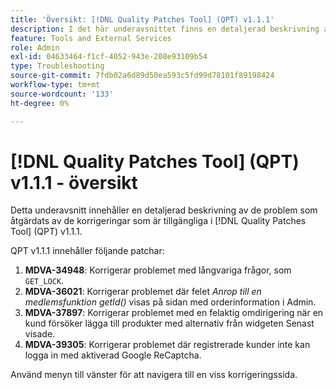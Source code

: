 ```yaml
---
title: 'Översikt: [!DNL Quality Patches Tool] (QPT) v1.1.1'
description: I det här underavsnittet finns en detaljerad beskrivning av de problem som åtgärdats av de korrigeringar som finns i  [!DNL Quality Patches Tool] (QPT) v1.1.1.
feature: Tools and External Services
role: Admin
exl-id: 04633464-f1cf-4052-943e-208e93109b54
type: Troubleshooting
source-git-commit: 7fdb02a6d89d50ea593c5fd99d78101f89198424
workflow-type: tm+mt
source-wordcount: '133'
ht-degree: 0%

---
```


# [!DNL Quality Patches Tool] (QPT) v1.1.1 - översikt

Detta underavsnitt innehåller en detaljerad beskrivning av de problem som åtgärdats av de korrigeringar som är tillgängliga i [!DNL Quality Patches Tool] (QPT) v1.1.1.

QPT v1.1.1 innehåller följande patchar:

1. **MDVA-34948**: Korrigerar problemet med långvariga frågor, som `GET_LOCK`.
1. **MDVA-36021**: Korrigerar problemet där felet *Anrop till en medlemsfunktion getId()* visas på sidan med orderinformation i Admin.
1. **MDVA-37897**: Korrigerar problemet med en felaktig omdirigering när en kund försöker lägga till produkter med alternativ från widgeten Senast visade.
1. **MDVA-39305**: Korrigerar problemet där registrerade kunder inte kan logga in med aktiverad Google ReCaptcha.

Använd menyn till vänster för att navigera till en viss korrigeringssida.
